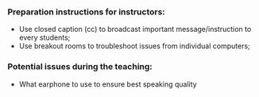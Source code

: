 ### Preparation instructions for instructors:

* Use closed caption (cc) to broadcast important message/instruction to every students;
* Use breakout rooms to troubleshoot issues from individual computers;


### Potential issues during the teaching:
* What earphone to use to ensure best speaking quality
